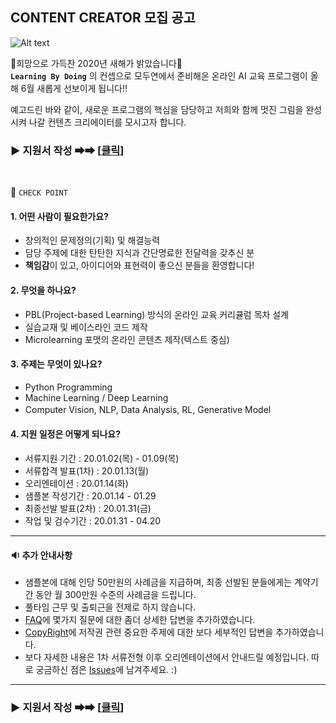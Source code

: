
## CONTENT CREATOR 모집 공고
![Alt text](/image.jpg)

🌅희망으로 가득찬 2020년 새해가 밝았습니다🌅 <br>
**`Learning By Doing`** 의 컨셉으로 모두연에서 준비해온 온라인 AI 교육 프로그램이 올해 6월 새롭게 선보이게 됩니다!! <br>

예고드린 바와 같이, 새로운 프로그램의 핵심을 담당하고 저희와 함께 멋진 그림을 완성시켜 나갈 컨텐츠 크리에이터를 모시고자 합니다. <br>

### ▶ 지원서 작성 ➡➡  [[클릭](http://bit.ly/2FgqRTD)]


<br>

🔽 `CHECK POINT`
<br>

#### **1. 어떤 사람이 필요한가요?**
 - 창의적인 문제정의(기획) 및 해결능력
 - 담당 주제에 대한 탄탄한 지식과 간단명료한 전달력을 갖추신 분
 - **책임감**이 있고, 아이디어와 표현력이 좋으신 분들을 환영합니다!

#### **2. 무엇을 하나요?**
 - PBL(Project-based Learning) 방식의 온라인 교육 커리큘럼 목차 설계
 - 실습교재 및 베이스라인 코드 제작
 - Microlearning 포맷의 온라인 콘텐츠 제작(텍스트 중심)
　
#### **3. 주제는 무엇이 있나요?**
 - Python Programming
 - Machine Learning / Deep Learning
 - Computer Vision, NLP, Data Analysis, RL, Generative Model
　
#### **4. 지원 일정은 어떻게 되나요?**
 - 서류지원 기간 : 20.01.02(목) - 01.09(목)
 - 서류합격 발표(1차) : 20.01.13(월)
 - 오리엔테이션 : 20.01.14(화)
 - 샘플본 작성기간 : 20.01.14 - 01.29 
 - 최종선발 발표(2차) : 20.01.31(금)
 - 작업 및 검수기간 : 20.01.31 - 04.20
 
---

#### **🔉 추가 안내사항** 
 - 샘플본에 대해 인당 50만원의 사례금을 지급하며, 최종 선발된 분들에게는 계약기간 동안 월 300만원 수준의 사례금을 드립니다.
 - 풀타임 근무 및 출퇴근을 전제로 하지 않습니다.
 - [FAQ](/FAQ.md)에 몇가지 질문에 대한 좀더 상세한 답변을 추가하였습니다.
 - [CopyRight](/CopyRight.md)에 저작권 관련 중요한 주제에 대한 보다 세부적인 답변을 추가하였습니다.
 - 보다 자세한 내용은 1차 서류전형 이후 오리엔테이션에서 안내드릴 예정입니다. 따로 궁금하신 점은 [Issues](https://github.com/modulabs/MODULABS-ai-contentcreators/issues)에 남겨주세요. :)
 
 ---

### ▶ 지원서 작성 ➡➡  [[클릭](http://bit.ly/2FgqRTD)]
